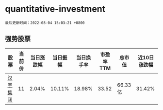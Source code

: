 # quantitative-investment

`最后更新时间：2022-08-04 15:03:21 +0800`

## 强势股票

|股票|当前价|当日涨跌幅|当日振幅|当日换手率|市盈率TTM|总市值|近10日涨跌幅|
|----|----|----|----|----|----|----|----|
|[汉宇集团](https://xueqiu.com/S/SZ300403)|11|2.04%|10.11%|18.98%|33.52|66.33亿|31.42%|
